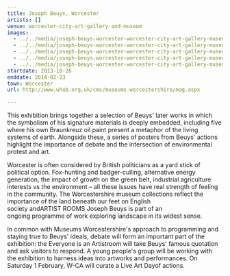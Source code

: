 ```yaml
---
title: Joseph Beuys, Worcester
artists: []
venue: worcester-city-art-gallery-and-museum
images:
  - ../../media/joseph-beuys-worcester-worcester-city-art-gallery-museum-2013-10-26-0.webp
  - ../../media/joseph-beuys-worcester-worcester-city-art-gallery-museum-2013-10-26-1.webp
  - ../../media/joseph-beuys-worcester-worcester-city-art-gallery-museum-2013-10-26-2.webp
  - ../../media/joseph-beuys-worcester-worcester-city-art-gallery-museum-2013-10-26-3.webp
  - ../../media/joseph-beuys-worcester-worcester-city-art-gallery-museum-2013-10-26-4.webp
startdate: 2013-10-26
enddate: 2014-02-23
town: Worcester
url: http://www.whub.org.uk/cms/museums-worcestershire/mag.aspx

---
```


This exhibition brings together a selection of Beuys' later works in which the symbolism of his signature materials is deeply embedded, including five where his own Braunkreuz oil paint present a metaphor of the living systems of earth. Alongside these, a series of posters from Beuys' actions highlight the importance of debate and the intersection of environmental protest and art.

Worcester is often considered by British politicians as a yard stick of political option. Fox-hunting and badger-culling, alternative energy generation, the impact of growth on the green belt, industrial agriculture interests vs the environment – all these issues have real strength of feeling in the community. The Worcestershire museum collections reflect the importance of the land beneath our feet on English society andARTIST ROOMS Joseph Beuys is part of an ongoing programme of work exploring landscape in its widest sense.

In common with Museums Worcestershire's approach to programming and staying true to Beuys' ideals, debate will form an important part of the exhibition: the Everyone is an Artistroom will take Beuys' famous quotation and ask visitors to respond. A young people's group will be working with the exhibition to harness ideas into artworks and performances. On Saturday 1 February, W-CA will curate a Live Art Dayof actions.